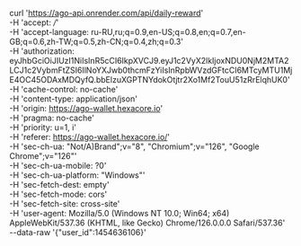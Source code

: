 ﻿curl 'https://ago-api.onrender.com/api/daily-reward' \
-H 'accept: */*' \
-H 'accept-language: ru-RU,ru;q=0.9,en-US;q=0.8,en;q=0.7,en-GB;q=0.6,zh-TW;q=0.5,zh-CN;q=0.4,zh;q=0.3' \
-H 'authorization: eyJhbGciOiJIUzI1NiIsInR5cCI6IkpXVCJ9.eyJ1c2VyX2lkIjoxNDU0NjM2MTA2LCJ1c2VybmFtZSI6IlNoYXJwb0thcmFzYiIsInRpbWVzdGFtcCI6MTcyMTU1MjE4OC45ODAxMDQyfQ.bbElzuXGPTNYdokOtjtr2Xo1Mf2TouU51zRrElqhUK0' \
-H 'cache-control: no-cache' \
-H 'content-type: application/json' \
-H 'origin: https://ago-wallet.hexacore.io' \
-H 'pragma: no-cache' \
-H 'priority: u=1, i' \
-H 'referer: https://ago-wallet.hexacore.io/' \
-H 'sec-ch-ua: "Not/A)Brand";v="8", "Chromium";v="126", "Google Chrome";v="126"' \
-H 'sec-ch-ua-mobile: ?0' \
-H 'sec-ch-ua-platform: "Windows"' \
-H 'sec-fetch-dest: empty' \
-H 'sec-fetch-mode: cors' \
-H 'sec-fetch-site: cross-site' \
-H 'user-agent: Mozilla/5.0 (Windows NT 10.0; Win64; x64) AppleWebKit/537.36 (KHTML, like Gecko) Chrome/126.0.0.0 Safari/537.36' \
--data-raw '{"user_id":1454636106}'
